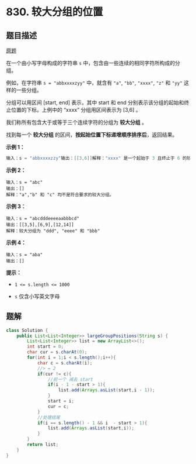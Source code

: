 # 830. 较大分组的位置


## 题目描述

[原题](https://leetcode-cn.com/problems/positions-of-large-groups/)

在一个由小写字母构成的字符串 `s` 中，包含由一些连续的相同字符所构成的分组。

例如，在字符串 `s = "abbxxxxzyy"` 中，就含有 `"a"`, `"bb"`, `"xxxx"`, `"z"` 和 `"yy"` 这样的一些分组。

分组可以用区间 [start, end] 表示，其中 start 和 end 分别表示该分组的起始和终止位置的下标。上例中的 “xxxx” 分组用区间表示为 [3,6] 。

我们称所有包含大于或等于三个连续字符的分组为 **较大分组** 。

找到每一个 **较大分组** 的区间，**按起始位置下标递增顺序排序后**，返回结果。

**示例 1：**

```java
输入：s = "abbxxxxzzy"输出：[[3,6]]解释："xxxx" 是一个起始于 3 且终止于 6 的较大分组。
```

**示例 2：**

```
输入：s = "abc"
输出：[]
解释："a","b" 和 "c" 均不是符合要求的较大分组。
```

**示例 3：**

```
输入：s = "abcdddeeeeaabbbcd"
输出：[[3,5],[6,9],[12,14]]
解释：较大分组为 "ddd", "eeee" 和 "bbb"
```

**示例 4：**

```
输入：s = "aba"
输出：[]
```

**提示：**

* `1 <= s.length <= 1000`

* `s` 仅含小写英文字母


## 题解

```java
class Solution {
    public List<List<Integer>> largeGroupPositions(String s) {
        List<List<Integer>> list = new ArrayList<>();
        int start = 0;
        char cur = s.charAt(0);
        for(int i = 1;i < s.length();i++){
            char c = s.charAt(i);
            //> = 2
            if(cur != c){
                //前一个 减去 start 
                if(i - 1 - start > 1){
                    list.add(Arrays.asList(start,i - 1));
                }
                start = i;
                cur = c;
            }
            //处理结尾
            if(i == s.length() - 1 && i  - start > 1){
                list.add(Arrays.asList(start,i));
            }
        }
        return list;
    }
}
```

